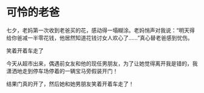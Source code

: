 # 可怜的老爸

七夕，老妈第一次收到老爸买的花，感动得一塌糊涂。老妈悄声对我说：“明天得给你爸减一半零花钱，他居然知道花钱讨女人欢心了……”真心替老爸感到忧伤。 

笑着开着车走了 

今天从超市出来，偶遇前女友和他的现任男朋友，为了让她觉得离开我是错的，我潇洒地走到停车场停着的一辆宝马旁假装开门！ 

结果门真的开了，然后她和她男朋友笑着开着车走了！